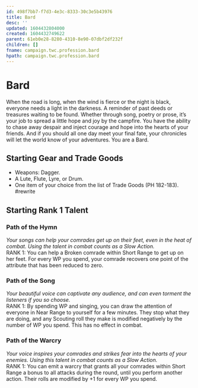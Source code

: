 ```yaml
---
id: 498f7bb7-f7d3-4e3c-8333-30c3e5b43976
title: Bard
desc: ''
updated: 1604432804000
created: 1604432749622
parent: 61eb0e28-8280-4310-8e90-07dbf2df232f
children: []
fname: campaign.twc.profession.bard
hpath: campaign.twc.profession.bard
---
```

# Bard

When the road is long, when the wind is fierce or the night is black, everyone needs a light in the darkness. A reminder of past deeds or treasures waiting to be found. Whether through song, poetry or prose, it’s your job to spread a little hope and joy by the campfire. You have the ability to chase away despair and inject courage and hope into the hearts of your friends. And if you should  all one day meet your final fate, your chronicles will  let the world know of your adventures. You are a Bard.

## Starting Gear and Trade Goods

- Weapons: Dagger.
- A Lute, Flute, Lyre, or Drum.
- One item of your choice from the list of Trade Goods (PH 182-183). #rewrite

## Starting Rank 1 Talent

### Path of the Hymn

_Your songs can help your comrades get up on their feet, even in the heat of combat. Using the talent in combat counts as a Slow Action._
<br>RANK 1: You can help a Broken comrade within Short Range to get up on her feet. For every WP you spend, your comrade recovers one point of the attribute that has been reduced to zero.

### Path of the Song

_Your beautiful voice can captivate any audience, and can even torment the listeners if you so choose._
<br>RANK 1: By spending WP and singing, you can draw the attention of everyone in Near Range to yourself for a few minutes. They stop what they are doing, and any Scouting roll they make is modified negatively by the number of WP you spend. This has no effect in combat. 

### Path of the Warcry

_Your voice inspires your comrades and strikes fear into the hearts of your enemies. Using this talent in combat counts as a Slow Action._
<br>RANK 1: You can emit a warcry that grants all your comrades within Short Range a bonus to all attacks during the round, until you perform another action. Their rolls are modified by +1 for every WP you spend.


